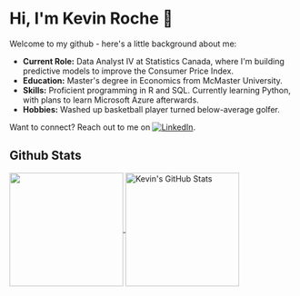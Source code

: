 # Hi, I'm Kevin Roche 👋

Welcome to my github - here's a little background about me:

- **Current Role:** Data Analyst IV at Statistics Canada, where I'm building predictive models to improve the Consumer Price Index.
- **Education:** Master's degree in Economics from McMaster University.
- **Skills:** Proficient programming in R and SQL. Currently learning Python, with plans to learn Microsoft Azure afterwards.
- **Hobbies:** Washed up basketball player turned below-average golfer.

Want to connect? Reach out to me on [![LinkedIn][1.2]][1].

## Github Stats

<a href="https://github.com/kevinroche22/kevinroche22">
  <img align="center" src="https://github-readme-stats.vercel.app/api/top-langs/?username=kevinroche22&title_color=ffffff&text_color=c9cacc&icon_color=2bbc8a&bg_color=1d1f21&langs_count=3" height="200"/>
</a>
<a href="https://github.com/kevinroche22/kevinroche22">
  <img align="center" src="https://github-readme-stats.vercel.app/api?username=kevinroche22&show_icons=true&line_height=27&count_private=true&title_color=ffffff&text_color=c9cacc&icon_color=2bbc8a&bg_color=1d1f21" alt="Kevin's GitHub Stats" height="200"/>
</a>

<!-- Reference objects -->

[1.2]: https://www.coolfreecv.com/images/icon/in0C53A4.png
[1]: https://www.linkedin.com/in/kevin-roche-397415b3/

